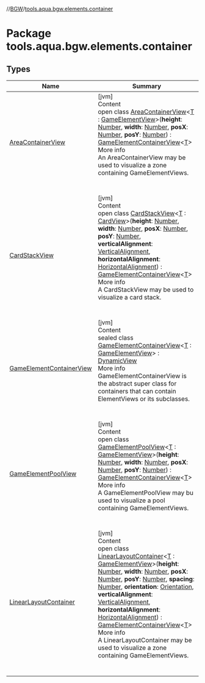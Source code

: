 //[BGW](../../index.md)/[tools.aqua.bgw.elements.container](index.md)



# Package tools.aqua.bgw.elements.container  


## Types  
  
|  Name |  Summary | 
|---|---|
| <a name="tools.aqua.bgw.elements.container/AreaContainerView///PointingToDeclaration/"></a>[AreaContainerView](-area-container-view/index.md)| <a name="tools.aqua.bgw.elements.container/AreaContainerView///PointingToDeclaration/"></a>[jvm]  <br>Content  <br>open class [AreaContainerView](-area-container-view/index.md)<[T](-area-container-view/index.md) : [GameElementView](../tools.aqua.bgw.elements.gameelements/-game-element-view/index.md)>(**height**: [Number](https://kotlinlang.org/api/latest/jvm/stdlib/kotlin/-number/index.html), **width**: [Number](https://kotlinlang.org/api/latest/jvm/stdlib/kotlin/-number/index.html), **posX**: [Number](https://kotlinlang.org/api/latest/jvm/stdlib/kotlin/-number/index.html), **posY**: [Number](https://kotlinlang.org/api/latest/jvm/stdlib/kotlin/-number/index.html)) : [GameElementContainerView](-game-element-container-view/index.md)<[T](-area-container-view/index.md)>   <br>More info  <br>An AreaContainerView may be used to visualize a zone containing GameElementViews.  <br><br><br>|
| <a name="tools.aqua.bgw.elements.container/CardStackView///PointingToDeclaration/"></a>[CardStackView](-card-stack-view/index.md)| <a name="tools.aqua.bgw.elements.container/CardStackView///PointingToDeclaration/"></a>[jvm]  <br>Content  <br>open class [CardStackView](-card-stack-view/index.md)<[T](-card-stack-view/index.md) : [CardView](../tools.aqua.bgw.elements.gameelements/-card-view/index.md)>(**height**: [Number](https://kotlinlang.org/api/latest/jvm/stdlib/kotlin/-number/index.html), **width**: [Number](https://kotlinlang.org/api/latest/jvm/stdlib/kotlin/-number/index.html), **posX**: [Number](https://kotlinlang.org/api/latest/jvm/stdlib/kotlin/-number/index.html), **posY**: [Number](https://kotlinlang.org/api/latest/jvm/stdlib/kotlin/-number/index.html), **verticalAlignment**: [VerticalAlignment](../tools.aqua.bgw.core/-vertical-alignment/index.md), **horizontalAlignment**: [HorizontalAlignment](../tools.aqua.bgw.core/-horizontal-alignment/index.md)) : [GameElementContainerView](-game-element-container-view/index.md)<[T](-card-stack-view/index.md)>   <br>More info  <br>A CardStackView may be used to visualize a card stack.  <br><br><br>|
| <a name="tools.aqua.bgw.elements.container/GameElementContainerView///PointingToDeclaration/"></a>[GameElementContainerView](-game-element-container-view/index.md)| <a name="tools.aqua.bgw.elements.container/GameElementContainerView///PointingToDeclaration/"></a>[jvm]  <br>Content  <br>sealed class [GameElementContainerView](-game-element-container-view/index.md)<[T](-game-element-container-view/index.md) : [GameElementView](../tools.aqua.bgw.elements.gameelements/-game-element-view/index.md)> : [DynamicView](../tools.aqua.bgw.elements/-dynamic-view/index.md)  <br>More info  <br>GameElementContainerView is the abstract super class for containers that can contain ElementViews or its subclasses.  <br><br><br>|
| <a name="tools.aqua.bgw.elements.container/GameElementPoolView///PointingToDeclaration/"></a>[GameElementPoolView](-game-element-pool-view/index.md)| <a name="tools.aqua.bgw.elements.container/GameElementPoolView///PointingToDeclaration/"></a>[jvm]  <br>Content  <br>open class [GameElementPoolView](-game-element-pool-view/index.md)<[T](-game-element-pool-view/index.md) : [GameElementView](../tools.aqua.bgw.elements.gameelements/-game-element-view/index.md)>(**height**: [Number](https://kotlinlang.org/api/latest/jvm/stdlib/kotlin/-number/index.html), **width**: [Number](https://kotlinlang.org/api/latest/jvm/stdlib/kotlin/-number/index.html), **posX**: [Number](https://kotlinlang.org/api/latest/jvm/stdlib/kotlin/-number/index.html), **posY**: [Number](https://kotlinlang.org/api/latest/jvm/stdlib/kotlin/-number/index.html)) : [GameElementContainerView](-game-element-container-view/index.md)<[T](-game-element-pool-view/index.md)>   <br>More info  <br>A GameElementPoolView may bu used to visualize a pool containing GameElementViews.  <br><br><br>|
| <a name="tools.aqua.bgw.elements.container/LinearLayoutContainer///PointingToDeclaration/"></a>[LinearLayoutContainer](-linear-layout-container/index.md)| <a name="tools.aqua.bgw.elements.container/LinearLayoutContainer///PointingToDeclaration/"></a>[jvm]  <br>Content  <br>open class [LinearLayoutContainer](-linear-layout-container/index.md)<[T](-linear-layout-container/index.md) : [GameElementView](../tools.aqua.bgw.elements.gameelements/-game-element-view/index.md)>(**height**: [Number](https://kotlinlang.org/api/latest/jvm/stdlib/kotlin/-number/index.html), **width**: [Number](https://kotlinlang.org/api/latest/jvm/stdlib/kotlin/-number/index.html), **posX**: [Number](https://kotlinlang.org/api/latest/jvm/stdlib/kotlin/-number/index.html), **posY**: [Number](https://kotlinlang.org/api/latest/jvm/stdlib/kotlin/-number/index.html), **spacing**: [Number](https://kotlinlang.org/api/latest/jvm/stdlib/kotlin/-number/index.html), **orientation**: [Orientation](../tools.aqua.bgw.elements.uielements/-orientation/index.md), **verticalAlignment**: [VerticalAlignment](../tools.aqua.bgw.core/-vertical-alignment/index.md), **horizontalAlignment**: [HorizontalAlignment](../tools.aqua.bgw.core/-horizontal-alignment/index.md)) : [GameElementContainerView](-game-element-container-view/index.md)<[T](-linear-layout-container/index.md)>   <br>More info  <br>A LinearLayoutContainer may be used to visualize a zone containing GameElementViews.  <br><br><br>|

